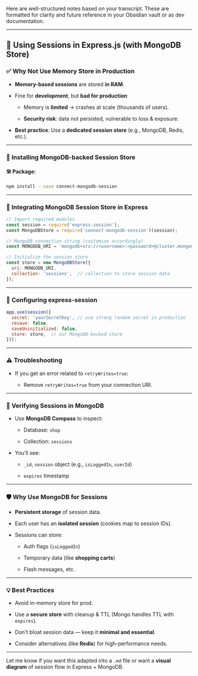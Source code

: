 Here are well-structured notes based on your transcript. These are formatted for clarity and future reference in your Obsidian vault or as dev documentation.

---

## 📌 **Using Sessions in Express.js (with MongoDB Store)**

### ✅ **Why Not Use Memory Store in Production**

- **Memory-based sessions** are stored **in RAM**.
    
- Fine for **development**, but **bad for production**:
    
    - Memory is **limited** → crashes at scale (thousands of users).
        
    - **Security risk**: data not persisted, vulnerable to loss & exposure.
        
- **Best practice**: Use a **dedicated session store** (e.g., MongoDB, Redis, etc.).
    

---

### 🧰 **Installing MongoDB-backed Session Store**

#### 🛠️ Package:

```bash
npm install --save connect-mongodb-session
```

---

### 🧱 **Integrating MongoDB Session Store in Express**

```js
// Import required modules
const session = require('express-session');
const MongoDBStore = require('connect-mongodb-session')(session);

// MongoDB connection string (customize accordingly)
const MONGODB_URI = 'mongodb+srv://<username>:<password>@cluster.mongodb.net/shop';

// Initialize the session store
const store = new MongoDBStore({
  uri: MONGODB_URI,
  collection: 'sessions',  // collection to store session data
});
```

---

### 🔐 **Configuring express-session**

```js
app.use(session({
  secret: 'yourSecretKey', // use strong random secret in production
  resave: false,
  saveUninitialized: false,
  store: store,  // our MongoDB-backed store
}));
```

---

### ⚠️ **Troubleshooting**

- If you get an error related to `retryWrites=true`:
    
    - Remove `retryWrites=true` from your connection URI.
        

---

### 🧪 **Verifying Sessions in MongoDB**

- Use **MongoDB Compass** to inspect:
    
    - Database: `shop`
        
    - Collection: `sessions`
        
- You’ll see:
    
    - `_id`, `session` object (e.g., `isLoggedIn`, `userId`)
        
    - `expires` timestamp
        

---

### 🛡️ **Why Use MongoDB for Sessions**

- **Persistent storage** of session data.
    
- Each user has an **isolated session** (cookies map to session IDs).
    
- Sessions can store:
    
    - Auth flags (`isLoggedIn`)
        
    - Temporary data (like **shopping carts**)
        
    - Flash messages, etc.
        

---

### 💡 **Best Practices**

- Avoid in-memory store for prod.
    
- Use a **secure store** with cleanup & TTL (Mongo handles TTL with `expires`).
    
- Don't bloat session data — keep it **minimal and essential**.
    
- Consider alternatives (like **Redis**) for high-performance needs.
    

---

Let me know if you want this adapted into a `.md` file or want a **visual diagram** of session flow in Express + MongoDB.